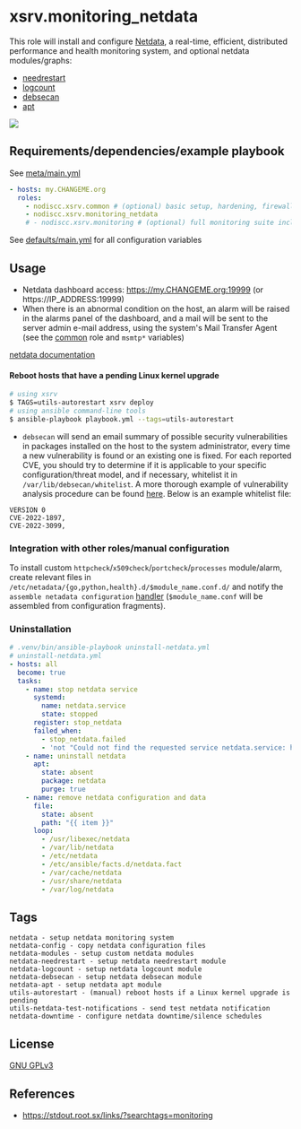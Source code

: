 # xsrv.monitoring_netdata

This role will install and configure [Netdata](https://my-netdata.io/), a real-time, efficient, distributed performance and health monitoring system, and optional netdata modules/graphs:
 - [needrestart](https://gitlab.com/nodiscc/netdata-needrestart)
 - [logcount](https://gitlab.com/nodiscc/netdata-logcount)
 - [debsecan](https://gitlab.com/nodiscc/netdata-debsecan)
 - [apt](https://gitlab.com/nodiscc/netdata-apt)

[![](https://gitlab.com/nodiscc/toolbox/-/raw/master/DOC/SCREENSHOTS/netdata-dashboard.png)](https://gitlab.com/nodiscc/toolbox/-/raw/master/DOC/SCREENSHOTS/netdata-dashboard.png)


## Requirements/dependencies/example playbook

See [meta/main.yml](meta/main.yml)

```yaml
- hosts: my.CHANGEME.org
  roles:
    - nodiscc.xsrv.common # (optional) basic setup, hardening, firewall
    - nodiscc.xsrv.monitoring_netdata
    # - nodiscc.xsrv.monitoring # (optional) full monitoring suite including monitoring_netdata
```

See [defaults/main.yml](defaults/main.yml) for all configuration variables


## Usage

- Netdata dashboard access: https://my.CHANGEME.org:19999 (or https://IP_ADDRESS:19999)
- When there is an abnormal condition on the host, an alarm will be raised in the alarms panel of the dashboard, and a mail will be sent to the server admin e-mail address, using the system's Mail Transfer Agent (see the [common](../common) role and `msmtp*` variables)

[netdata documentation](https://docs.netdata.cloud/)

#### Reboot hosts that have a pending Linux kernel upgrade

```bash
# using xsrv
$ TAGS=utils-autorestart xsrv deploy
# using ansible command-line tools
$ ansible-playbook playbook.yml --tags=utils-autorestart
```

- `debsecan` will send an email summary of possible security vulnerabilities in packages installed on the host to the system administrator, every time a new vulnerability is found or an existing one is fixed. For each reported CVE, you should try to determine if it is applicable to your specific configuration/threat model, and if necessary, whitelist it in `/var/lib/debsecan/whitelist`. A more thorough example of vulnerability analysis procedure can be found [here](https://old.reddit.com/r/debian/comments/10z4im0/security_updates_with_nodsa/j83hcst/). Below is an example whitelist file:

```
VERSION 0
CVE-2022-1897,
CVE-2022-3099,
```

### Integration with other roles/manual configuration

To install custom `httpcheck`/`x509check`/`portcheck`/`processes` module/alarm, create relevant files in `/etc/netadata/{go,python,health}.d/$module_name.conf.d/` and notify the `assemble netadata configuration` [handler](https://gitlab.com/nodiscc/xsrv/-/blob/master/roles/monitoring/handlers/main.yml) (`$module_name.conf` will be assembled from configuration fragments).


### Uninstallation

```yaml
# .venv/bin/ansible-playbook uninstall-netdata.yml
# uninstall-netdata.yml
- hosts: all
  become: true
  tasks:
    - name: stop netdata service
      systemd:
        name: netdata.service
        state: stopped
      register: stop_netdata
      failed_when:
        - stop_netdata.failed
        - 'not "Could not find the requested service netdata.service: host" in stop_netdata.msg'
    - name: uninstall netdata
      apt:
        state: absent
        package: netdata
        purge: true
    - name: remove netdata configuration and data
      file:
        state: absent
        path: "{{ item }}"
      loop:
        - /usr/libexec/netdata
        - /var/lib/netdata
        - /etc/netdata
        - /etc/ansible/facts.d/netdata.fact
        - /var/cache/netdata
        - /usr/share/netdata
        - /var/log/netdata
```

## Tags

<!--BEGIN TAGS LIST-->
```
netdata - setup netdata monitoring system
netdata-config - copy netdata configuration files
netdata-modules - setup custom netdata modules
netdata-needrestart - setup netdata needrestart module
netdata-logcount - setup netdata logcount module
netdata-debsecan - setup netdata debsecan module
netdata-apt - setup netdata apt module
utils-autorestart - (manual) reboot hosts if a Linux kernel upgrade is pending
utils-netdata-test-notifications - send test netdata notification
netdata-downtime - configure netdata downtime/silence schedules
```
<!--END TAGS LIST-->


## License

[GNU GPLv3](../../LICENSE)


## References

- https://stdout.root.sx/links/?searchtags=monitoring
